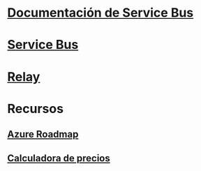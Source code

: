 # [Documentación de Service Bus](index.md)
# [Service Bus](/azure/service-bus-messaging)
# [Relay](/azure/service-bus-relay)
# Recursos
## [Azure Roadmap](https://azure.microsoft.com/roadmap/?category=enterprise-integration)
## [Calculadora de precios](https://azure.microsoft.com/pricing/calculator/)
